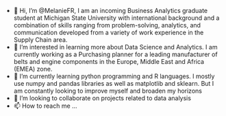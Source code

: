 - 👋 Hi, I’m @MelanieFR, 
      I am an incoming Business Analytics graduate student at Michigan State University with international background and a combination of skills ranging from problem-solving, 
      analytics, and communication developed from a variety of work experience in the Supply Chain area.
- 👀 I’m interested in learning more about Data Science and Analytics. I am currently working as a Purchasing planner for a leading manufacturer of belts and 
      engine components in the Europe, Middle East and Africa (EMEA) zone. 
- 🌱 I’m currently learning python programming and R languages. I mostly use numpy and pandas libraries as well as matplotlib and sklearn. But I am constantly looking to improve myself and broaden my horizons  
- 💞️ I’m looking to collaborate on projects related to data analysis
- 📫 How to reach me ...

<!---
MelanieFR/MelanieFR is a ✨ special ✨ repository because its `README.md` (this file) appears on your GitHub profile.
You can click the Preview link to take a look at your changes.
--->
